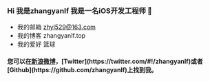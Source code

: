 ### Hi 我是zhangyanlf  我是一名iOS开发工程师 👋

- 我的邮箱 zhyl529@163.com
- 我的博客 zhangyanlf.top
- 我的爱好 篮球

#### 您可以在[新浪微博](http://weibo.com/u/3965283870?refer_flag=1005055010_)，[Twitter](https://twitter.com/#!/zhangyanlf)或者[Github](https://github.com/zhangyanlf)上找到我。

<!--
**zhangyanlf/zhangyanlf** is a ✨ _special_ ✨ repository because its `README.md` (this file) appears on your GitHub profile.

Here are some ideas to get you started:

- 🔭 I’m currently working on ...
- 🌱 I’m currently learning ...
- 👯 I’m looking to collaborate on ...
- 🤔 I’m looking for help with ...
- 💬 Ask me about ...
- 📫 How to reach me: ...
- 😄 Pronouns: ...
- ⚡ Fun fact: ...
-->
